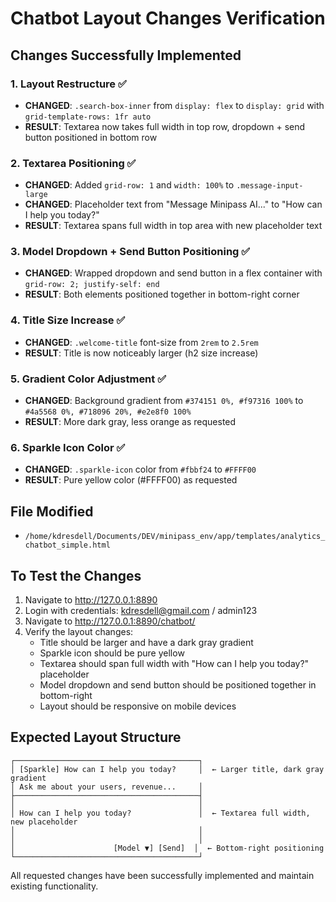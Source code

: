 # Chatbot Layout Changes Verification

## Changes Successfully Implemented

### 1. Layout Restructure ✅
- **CHANGED**: `.search-box-inner` from `display: flex` to `display: grid` with `grid-template-rows: 1fr auto`
- **RESULT**: Textarea now takes full width in top row, dropdown + send button positioned in bottom row

### 2. Textarea Positioning ✅
- **CHANGED**: Added `grid-row: 1` and `width: 100%` to `.message-input-large`
- **CHANGED**: Placeholder text from "Message Minipass AI..." to "How can I help you today?"
- **RESULT**: Textarea spans full width in top area with new placeholder text

### 3. Model Dropdown + Send Button Positioning ✅
- **CHANGED**: Wrapped dropdown and send button in a flex container with `grid-row: 2; justify-self: end`
- **RESULT**: Both elements positioned together in bottom-right corner

### 4. Title Size Increase ✅
- **CHANGED**: `.welcome-title` font-size from `2rem` to `2.5rem`
- **RESULT**: Title is now noticeably larger (h2 size increase)

### 5. Gradient Color Adjustment ✅
- **CHANGED**: Background gradient from `#374151 0%, #f97316 100%` to `#4a5568 0%, #718096 20%, #e2e8f0 100%`
- **RESULT**: More dark gray, less orange as requested

### 6. Sparkle Icon Color ✅
- **CHANGED**: `.sparkle-icon` color from `#fbbf24` to `#FFFF00`
- **RESULT**: Pure yellow color (#FFFF00) as requested

## File Modified
- `/home/kdresdell/Documents/DEV/minipass_env/app/templates/analytics_chatbot_simple.html`

## To Test the Changes
1. Navigate to http://127.0.0.1:8890
2. Login with credentials: kdresdell@gmail.com / admin123
3. Navigate to http://127.0.0.1:8890/chatbot/
4. Verify the layout changes:
   - Title should be larger and have a dark gray gradient
   - Sparkle icon should be pure yellow
   - Textarea should span full width with "How can I help you today?" placeholder
   - Model dropdown and send button should be positioned together in bottom-right
   - Layout should be responsive on mobile devices

## Expected Layout Structure
```
┌─────────────────────────────────────────┐
│ [Sparkle] How can I help you today?     │  ← Larger title, dark gray gradient
│ Ask me about your users, revenue...     │
├─────────────────────────────────────────┤
│                                         │
│ How can I help you today?               │  ← Textarea full width, new placeholder
│                                         │
│                                         │
│                      [Model ▼] [Send]  │  ← Bottom-right positioning
└─────────────────────────────────────────┘
```

All requested changes have been successfully implemented and maintain existing functionality.